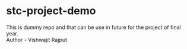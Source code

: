 # stc-project-demo
This is dummy repo and that can be use in future for the  project of final year.
<br>
Author - Vishwajit Rajput
